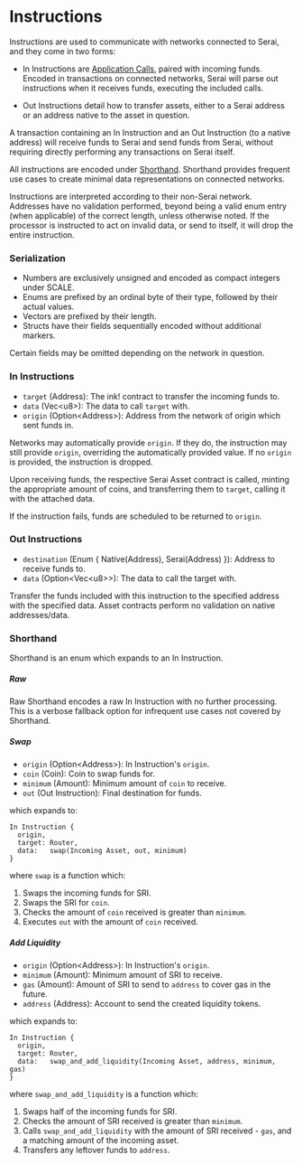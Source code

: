 # Instructions

Instructions are used to communicate with networks connected to Serai, and they
come in two forms:

  - In Instructions are [Application Calls](../Serai.md#application-calls),
paired with incoming funds. Encoded in transactions on connected networks,
Serai will parse out instructions when it receives funds, executing the included
calls.

  - Out Instructions detail how to transfer assets, either to a Serai address or
an address native to the asset in question.

A transaction containing an In Instruction and an Out Instruction (to a native
address) will receive funds to Serai and send funds from Serai, without
requiring directly performing any transactions on Serai itself.

All instructions are encoded under [Shorthand](#shorthand). Shorthand provides
frequent use cases to create minimal data representations on connected networks.

Instructions are interpreted according to their non-Serai network. Addresses
have no validation performed, beyond being a valid enum entry (when applicable)
of the correct length, unless otherwise noted. If the processor is instructed to
act on invalid data, or send to itself, it will drop the entire instruction.

### Serialization

  - Numbers are exclusively unsigned and encoded as compact integers under
SCALE.
  - Enums are prefixed by an ordinal byte of their type, followed by their
actual values.
  - Vectors are prefixed by their length.
  - Structs have their fields sequentially encoded without additional markers.

Certain fields may be omitted depending on the network in question.

### In Instructions

  - `target` (Address):          The ink! contract to transfer the incoming
funds to.
  - `data`   (Vec\<u8>):         The data to call `target` with.
  - `origin` (Option\<Address>): Address from the network of origin which sent
funds in.

Networks may automatically provide `origin`. If they do, the instruction may
still provide `origin`, overriding the automatically provided value. If no
`origin` is provided, the instruction is dropped.

Upon receiving funds, the respective Serai Asset contract is called, minting the
appropriate amount of coins, and transferring them to `target`, calling it with
the attached data.

If the instruction fails, funds are scheduled to be returned to `origin`.

### Out Instructions

  - `destination` (Enum { Native(Address), Serai(Address) }): Address to receive
funds to.
  - `data`        (Option\<Vec\<u8>>):                        The data to call
the target with.

Transfer the funds included with this instruction to the specified address with
the specified data. Asset contracts perform no validation on native
addresses/data.

### Shorthand

Shorthand is an enum which expands to an In Instruction.

##### Raw

Raw Shorthand encodes a raw In Instruction with no further processing. This is
a verbose fallback option for infrequent use cases not covered by Shorthand.

##### Swap

  - `origin`  (Option\<Address>): In Instruction's `origin`.
  - `coin`    (Coin):             Coin to swap funds for.
  - `minimum` (Amount):           Minimum amount of `coin` to receive.
  - `out`     (Out Instruction):  Final destination for funds.

which expands to:

```
In Instruction {
  origin,
  target: Router,
  data:   swap(Incoming Asset, out, minimum)
}
```

where `swap` is a function which:

  1) Swaps the incoming funds for SRI.
  2) Swaps the SRI for `coin`.
  3) Checks the amount of `coin` received is greater than `minimum`.
  4) Executes `out` with the amount of `coin` received.

##### Add Liquidity

  - `origin`  (Option\<Address>): In Instruction's `origin`.
  - `minimum` (Amount):           Minimum amount of SRI to receive.
  - `gas`     (Amount):           Amount of SRI to send to `address` to cover
gas in the future.
  - `address` (Address):          Account to send the created liquidity tokens.

which expands to:

```
In Instruction {
  origin,
  target: Router,
  data:   swap_and_add_liquidity(Incoming Asset, address, minimum, gas)
}
```

where `swap_and_add_liquidity` is a function which:

  1) Swaps half of the incoming funds for SRI.
  2) Checks the amount of SRI received is greater than `minimum`.
  3) Calls `swap_and_add_liquidity` with the amount of SRI received - `gas`, and
a matching amount of the incoming asset.
  4) Transfers any leftover funds to `address`.
